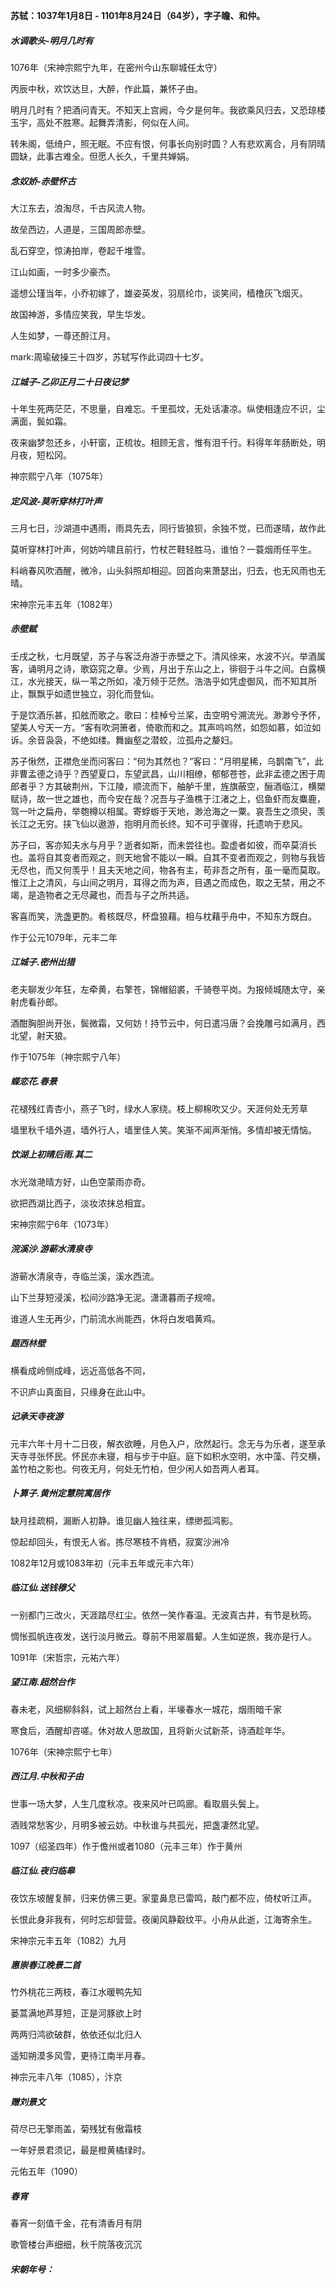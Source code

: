 **苏轼：1037年1月8日 - 1101年8月24日（64岁），字子瞻、和仲。**





##### 水调歌头-明月几时有

1076年（宋神宗熙宁九年，在密州今山东聊城任太守）

丙辰中秋，欢饮达旦，大醉，作此篇，兼怀子由。

明月几时有？把酒问青天。不知天上宫阙，今夕是何年。我欲乘风归去，又恐琼楼玉宇，高处不胜寒。起舞弄清影，何似在人间。

转朱阁，低绮户，照无眠。不应有恨，何事长向别时圆？人有悲欢离合，月有阴晴圆缺，此事古难全。但愿人长久，千里共婵娟。



##### 念奴娇-赤壁怀古

大江东去，浪淘尽，千古风流人物。

故垒西边，人道是，三国周郎赤壁。

乱石穿空，惊涛拍岸，卷起千堆雪。

江山如画，一时多少豪杰。

遥想公瑾当年，小乔初嫁了，雄姿英发，羽扇纶巾，谈笑间，樯橹灰飞烟灭。

故国神游，多情应笑我，早生华发。

人生如梦，一尊还酹江月。

mark:周瑜破操三十四岁，苏轼写作此词四十七岁。



##### 江城子-乙卯正月二十日夜记梦

十年生死两茫茫，不思量，自难忘。千里孤坟，无处话凄凉。纵使相逢应不识，尘满面，鬓如霜。

夜来幽梦忽还乡，小轩窗，正梳妆。相顾无言，惟有泪千行。料得年年肠断处，明月夜，短松冈。

神宗熙宁八年（1075年）



##### 定风波-莫听穿林打叶声

三月七日，沙湖道中遇雨，雨具先去，同行皆狼狈，余独不觉，已而遂晴，故作此

莫听穿林打叶声，何妨吟啸且前行，竹杖芒鞋轻胜马，谁怕？一蓑烟雨任平生。

料峭春风吹酒醒，微冷，山头斜照却相迎。回首向来萧瑟出，归去，也无风雨也无晴。

宋神宗元丰五年（1082年）



##### 赤壁赋

  壬戌之秋，七月既望，苏子与客泛舟游于赤壁之下。清风徐来，水波不兴。举酒属客，诵明月之诗，歌窈窕之章。少焉，月出于东山之上，徘徊于斗牛之间。白露横江，水光接天，纵一苇之所如，凌万倾于茫然。浩浩乎如凭虚御风，而不知其所止，飘飘乎如遗世独立，羽化而登仙。

  于是饮酒乐甚，扣舷而歌之。歌曰：桂棹兮兰桨，击空明兮溯流光。渺渺兮予怀，望美人兮天一方。“客有吹洞箫者，倚歌而和之。其声呜呜然，如怨如慕，如泣如诉。余音袅袅，不绝如缕。舞幽壑之潜蛟，泣孤舟之嫠妇。 

  苏子愀然，正襟危坐而问客曰：“何为其然也？”客曰：“月明星稀，乌鹊南飞”，此非曹孟德之诗乎？西望夏口，东望武昌，山川相缭，郁郁苍苍，此非孟德之困于周郎者乎？方其破荆州，下江陵，顺流而下，舳舻千里，旌旗蔽空，酾酒临江，横槊赋诗，故一世之雄也，而今安在哉？况吾与子渔樵于江渚之上，侣鱼虾而友麋鹿，驾一叶之扁舟，举匏樽以相属。寄蜉蝣于天地，渺沧海之一粟。哀吾生之须臾，羡长江之无穷。挟飞仙以遨游，抱明月而长终。知不可乎骤得，托遗响于悲风。

  苏子曰，客亦知夫水与月乎？逝者如斯，而未尝往也。盈虚者如彼，而卒莫消长也。盖将自其变者而观之，则天地曾不能以一瞬。自其不变者而观之，则物与我皆无尽也，而又何羡乎！且夫天地之间，物各有主，苟非吾之所有，虽一毫而莫取。惟江上之清风，与山间之明月，耳得之而为声，目遇之而成色，取之无禁，用之不竭，是造物者之无尽藏也，而吾与子之所共适。

  客喜而笑，洗盏更酌。肴核既尽，杯盘狼藉。相与枕藉乎舟中，不知东方既白。

作于公元1079年，元丰二年



##### 江城子.密州出猎

老夫聊发少年狂，左牵黄，右擎苍，锦帽貂裘，千骑卷平岗。为报倾城随太守，亲射虎看孙郎。

酒酣胸胆尚开张，鬓微霜，又何妨！持节云中，何日遣冯唐？会挽雕弓如满月，西北望，射天狼。

作于1075年（神宗熙宁八年）



##### 蝶恋花.春景

花褪残红青杏小，燕子飞时，绿水人家绕。枝上柳棉吹又少。天涯何处无芳草

墙里秋千墙外道，墙外行人，墙里佳人笑。笑渐不闻声渐悄。多情却被无情恼。



##### 饮湖上初晴后雨.其二

水光潋滟晴方好，山色空蒙雨亦奇。

欲把西湖比西子，淡妆浓抹总相宜。

宋神宗熙宁6年（1073年）



##### 浣溪沙.游蕲水清泉寺

游蕲水清泉寺，寺临兰溪，溪水西流。

山下兰芽短浸溪，松间沙路净无泥。潇潇暮雨子规啼。

谁道人生无再少，门前流水尚能西，休将白发唱黄鸡。



##### 题西林壁

横看成岭侧成峰，远近高低各不同，

不识庐山真面目，只缘身在此山中。



##### 记承天寺夜游

元丰六年十月十二日夜，解衣欲睡，月色入户，欣然起行。念无与为乐者，遂至承天寺寻张怀民。怀民亦未寝，相与步于中庭。庭下如积水空明，水中藻、荇交横，盖竹柏之影也。何夜无月，何处无竹柏，但少闲人如吾两人者耳。



##### 卜算子.黄州定慧院寓居作

缺月挂疏桐，漏断人初静。谁见幽人独往来，缥缈孤鸿影。

惊起却回头，有恨无人省。拣尽寒枝不肯栖，寂寞沙洲冷

1082年12月或1083年初（元丰五年或元丰六年）



##### 临江仙.送钱穆父

一别都门三改火，天涯踏尽红尘。依然一笑作春温。无波真古井，有节是秋筠。

惆怅孤帆连夜发，送行淡月微云。尊前不用翠眉颦。人生如逆旅，我亦是行人。

1091年（宋哲宗，元祐六年）



##### 望江南.超然台作

春未老，风细柳斜斜，试上超然台上看，半壕春水一城花，烟雨暗千家

寒食后，酒醒却咨嗟。休对故人思故国，且将新火试新茶，诗酒趁年华。

1076年（宋神宗熙宁七年）



##### 西江月.中秋和子由

世事一场大梦，人生几度秋凉。夜来风叶已鸣廊。看取眉头鬓上。

酒贱常愁客少，月明多被云妨。中秋谁与共孤光，把盏凄然北望。

1097（绍圣四年）作于儋州或者1080（元丰三年）作于黄州



##### 临江仙.夜归临皋

夜饮东坡醒复醉，归来仿佛三更。家童鼻息已雷鸣，敲门都不应，倚杖听江声。

长恨此身非我有，何时忘却营营。夜阑风静觳纹平。小舟从此逝，江海寄余生。

宋神宗元丰五年（1082）九月



##### 惠崇春江晚景二首

竹外桃花三两枝，春江水暖鸭先知

蒌蒿满地芦芽短，正是河豚欲上时



两两归鸿欲破群，依依还似北归人

遥知朔漠多风雪，更待江南半月春。

神宗元丰八年（1085），汴京



##### 赠刘景文

荷尽已无擎雨盖，菊残犹有傲霜枝

一年好景君须记，最是橙黄橘绿时。

元佑五年（1090）



##### 春宵

春宵一刻值千金，花有清香月有阴

歌管楼台声细细，秋千院落夜沉沉



















##### 宋朝年号：









